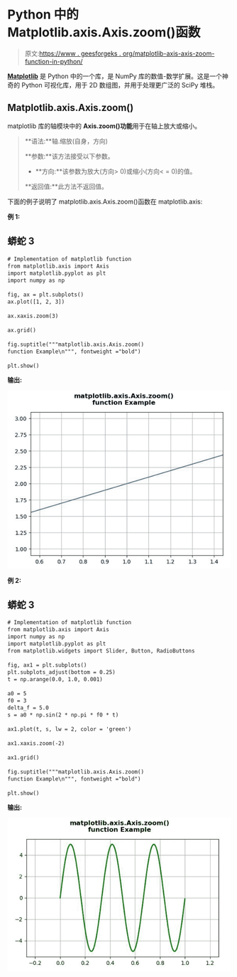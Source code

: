 # Python 中的 Matplotlib.axis.Axis.zoom()函数

> 原文:[https://www . geesforgeks . org/matplotlib-axis-axis-zoom-function-in-python/](https://www.geeksforgeeks.org/matplotlib-axis-axis-zoom-function-in-python/)

[**Matplotlib**](https://www.geeksforgeeks.org/python-introduction-matplotlib/) 是 Python 中的一个库，是 NumPy 库的数值-数学扩展。这是一个神奇的 Python 可视化库，用于 2D 数组图，并用于处理更广泛的 SciPy 堆栈。

## Matplotlib.axis.Axis.zoom()

matplotlib 库的轴模块中的 **Axis.zoom()功能**用于在轴上放大或缩小。

> **语法:**轴.缩放(自身，方向)
> 
> **参数:**该方法接受以下参数。
> 
> *   **方向:**该参数为放大(方向> 0)或缩小(方向< = 0)的值。
> 
> **返回值:**此方法不返回值。

下面的例子说明了 matplotlib.axis.Axis.zoom()函数在 matplotlib.axis:

**例 1:**

## 蟒蛇 3

```
# Implementation of matplotlib function
from matplotlib.axis import Axis
import matplotlib.pyplot as plt 
import numpy as np 

fig, ax = plt.subplots() 
ax.plot([1, 2, 3])  

ax.xaxis.zoom(3)

ax.grid() 

fig.suptitle("""matplotlib.axis.Axis.zoom()
function Example\n""", fontweight ="bold")  

plt.show()
```

**输出:**

![](img/ebdb813998241e0b9fe8b2527751ed79.png)

**例 2:**

## 蟒蛇 3

```
# Implementation of matplotlib function
from matplotlib.axis import Axis
import numpy as np 
import matplotlib.pyplot as plt 
from matplotlib.widgets import Slider, Button, RadioButtons 

fig, ax1 = plt.subplots() 
plt.subplots_adjust(bottom = 0.25) 
t = np.arange(0.0, 1.0, 0.001) 

a0 = 5
f0 = 3
delta_f = 5.0
s = a0 * np.sin(2 * np.pi * f0 * t) 

ax1.plot(t, s, lw = 2, color = 'green') 

ax1.xaxis.zoom(-2)

ax1.grid() 

fig.suptitle("""matplotlib.axis.Axis.zoom()
function Example\n""", fontweight ="bold")  

plt.show()
```

**输出:**

![](img/ded16274a7ae57a54a9de340dfb5bbef.png)